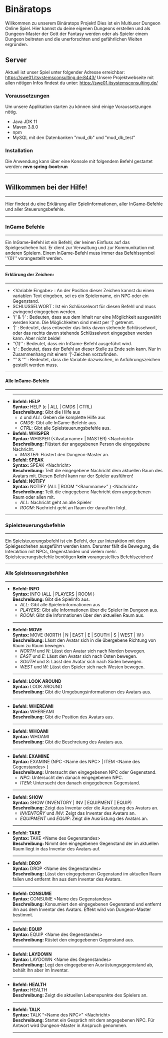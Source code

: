 # Binäratops

Willkommen zu unserem Binäratops Projekt!
Dies ist ein Multiuser Dungeon Online Spiel.
Hier kannst du deine eigenen Dungeons erstellen und als Dungeon-Master der Gott der Fantasy werden
oder als Spieler einem Dungeon beitreten und die unerforschten und gefährlichen Weiten ergründen.

## Server
Aktuell ist unser Spiel unter folgender Adresse erreichbar: https://swe01.itsystemsconsulting.de:8443/
Unsere Projektwebseite mit allen nötigen Infos findest du unter: https://swe01.itsystemsconsulting.de/

### Voraussetzungen
Um unsere Applikation starten zu können sind einige Voraussetzungen nötig.
- Java JDK 11
- Maven 3.8.0
- npm
- MySQL mit den Datenbanken "mud_db" und "mud_db_test"

### Installation
Die Anwendung kann über eine Konsole mit folgendem Befehl gestartet werden:
**mvn spring-boot:run**

<div> <hr> <h2>Willkommen bei der Hilfe!</h2> <hr> Hier findest du eine Erklärung aller Spielinformationen, aller InGame-Befehle und aller Steuerungsbefehle. <hr> <h3>InGame Befehle</h3> <hr> Ein InGame-Befehl ist ein Befehl, der keinen Einfluss auf das Spielgeschehen hat. Er dient zur Verwaltung und zur Kommunikation mit anderen Spielern. Einem InGame-Befehl muss immer das Befehlssymbol ''{0}'' vorangestellt werden. <hr> <h4>Erklärung der Zeichen:</h4> <hr> <ul style=”none”> <li>&lt;Variable Eingabe&gt; : An der Position dieser Zeichen kannst du einen variablen Text eingeben, sei es ein Spielername, ein NPC oder ein Gegenstand. </li> <li>SCHLÜSSELWORT : Ist ein Schlüsselwort für diesen Befehl und muss zwingend eingegeben werden.</li> <li>’(‘ & ‘)’ : Bedeuten, dass aus dem Inhalt nur eine Möglichkeit ausgewählt werden kann. Die Möglichkeiten sind meist per ‘|’ getrennt. </li> <li>‘|’ : Bedeutet, dass entweder das links davon stehende Schlüsselwort, oder das rechts davon stehende Schlüsselwort eingegeben werden kann. Aber nicht beide! </li> <li>’’{1}’’ : Bedeutet, dass ein InGame-Befehl ausgeführt wird.</li> <li>’&epsilon;’ : Bedeutet, dass der Befehl an dieser Stelle zu Ende sein kann. Nur in Zusammenhang mit einem ‘|’-Zeichen vorzufinden. </li> <li>’”’ & ’”’ : Bedeutet, dass die Variable dazwischen, in Anführungszeichen gestellt werden muss.</li> </ul> <hr> <h4>Alle InGame-Befehle</h4> <hr> <ul> <hr> <li><b>Befehl: HELP</b><br><b>Syntax: </b>HELP (&epsilon; | ALL | CMDS | CTRL)<br><b>Beschreibung: </b>Gibt die Hilfe aus <ul> <li><i>&epsilon;</i> und <i>ALL</i>: Geben die komplette Hilfe aus</li> <li><i>CMDS</i>: Gibt alle InGame-Befehle aus.</li> <li><i>CTRL</i>: Gibt alle Spielsteuerungsbefehle aus.</li> </ul> </li> <li><b>Befehl: WHISPER</b><br> <b>Syntax: </b>WHISPER (&lt;Avatarname&gt; | MASTER) &lt;Nachricht&gt;<br><b>Beschreibung: </b>Flüstert der angegebenen Person die eingegebene Nachricht. <ul> <li><i>MASTER</i>: Flüstert den Dungeon-Master an.</li> </ul> </li> <li><b>Befehl: SPEAK</b><br> <b>Syntax: </b>SPEAK &lt;Nachricht&gt;<br><b>Beschreibung: </b>Teilt die eingegebene Nachricht dem aktuellen Raum des Avatars mit. Diesen Befehl kann nur der Spieler ausführen! </li> <li><b>Befehl: NOTIFY</b><br> <b>Syntax: </b>NOTIFY (ALL | ROOM “&lt;Raumname&gt;” ) &lt;Nachricht&gt;<br><b>Beschreibung: </b>Teilt die eingegebene Nachricht dem angegebenen Raum oder allen mit. <ul> <li><i>ALL</i>: Nachricht geht an alle Spieler</li> <li><i>ROOM</i>: Nachricht geht an Raum der daraufhin folgt.</li> </ul> </li> </ul> <hr> <h3>Spielsteuerungsbefehle</h3> <hr> Ein Spielsteuerungsbefehl ist ein Befehl, der zur Interaktion mit dem Spielgeschehen ausgeführt werden kann. Darunter fällt die Bewegung, die Interaktion mit NPCs, Gegenständen und vielem mehr. Spielsteuerungsbefehle benötigen <b>kein</b> vorangestelltes Befehlszeichen! <hr> <h4>Alle Spielsteuerungsbefehlen</h4> <hr> <ul> <li><b>Befehl: INFO</b><br> <b>Syntax: </b>INFO (ALL | PLAYERS | ROOM ) <br><b>Beschreibung: </b>Gibt die Spielinfo aus. <ul> <li><i>ALL</i>: Gibt alle Spielerinformationen aus</li> <li><i>PLAYERS</i>: Gibt alle Informationen über die Spieler im Dungeon aus.</li> <li><i>ROOM</i>: Gibt die Informationen über den aktuellen Raum aus.</li> </ul> </li> <hr> <li><b>Befehl: MOVE</b><br><b>Syntax: </b>MOVE (NORTH | N | EAST | E | SOUTH | S | WEST | W ) <br><b>Beschreibung: </b>Lässt den Avatar sich in die übergebene Richtung von Raum zu Raum bewegen. <ul> <li><i>NORTH</i> und <i>N</i>: Lässt den Avatar sich nach Norden bewegen.</li> <li><i>EAST</i> und <i>E</i>: Lässt den Avatar sich nach Osten bewegen.</li> <li><i>SOUTH</i> und <i>S</i>: Lässt den Avatar sich nach Süden bewegen.</li> <li><i>WEST</i> und <i>W</i>: Lässt den Spieler sich nach Westen bewegen.</li> </ul> </li> <hr> <li><b>Befehl: LOOK AROUND</b><br><b>Syntax: </b>LOOK AROUND <br><b>Beschreibung: </b>Gibt die Umgebungsinformationen des Avatars aus. </li> <hr> <li><b>Befehl: WHEREAMI</b><br><b>Syntax: </b>WHEREAMI <br><b>Beschreibung: </b>Gibt die Position des Avatars aus. </li> <hr> <li><b>Befehl: WHOAMI</b><br><b>Syntax: </b>WHOAMI <br><b>Beschreibung: </b>Gibt die Beschreiung des Avatars aus. </li> <hr> <li><b>Befehl: EXAMINE</b><br><b>Syntax: </b>EXAMINE (NPC &lt;Name des NPC&gt; | ITEM &lt;Name des Gegenstandes&gt; )<br><b>Beschreibung: </b>Untersucht den eingegebenen NPC oder Gegenstand. <ul> <li><i>NPC</i>: Untersucht den danach eingegebenen NPC.</li> <li><i>ITEM</i>: Untersucht den danach eingegebenen Gegenstand.</li> </ul> </li> <hr> <li><b>Befehl: SHOW</b><br><b>Syntax: </b>SHOW (INVENTORY | INV | EQUIPMENT | EQUIP) <br><b>Beschreibung: </b>Zeigt das Inventar oder die Ausrüstung des Avatars an. <ul> <li><i>INVENTORY</i> und <i>INV</i>: Zeigt das Inventar des Avatars an.</li> <li><i>EQUIPMENT</i> und <i>EQUIP</i>: Zeigt die Ausrüstung des Avatars an.</li> </ul> </li> <hr> <li><b>Befehl: TAKE</b><br><b>Syntax: </b>TAKE &lt;Name des Gegenstandes&gt; <br><b>Beschreibung: </b>Nimmt den eingegebenen Gegenstand der im aktuellen Raum liegt in das Inventar des Avatars auf. </li> <hr> <li><b>Befehl: DROP</b><br><b>Syntax: </b>DROP &lt;Name des Gegenstandes&gt; <br><b>Beschreibung: </b>Lässt den eingegebenen Gegenstand im aktuellen Raum fallen und entfernt ihn aus dem Inventar des Avatars. </li> <hr> <li><b>Befehl: CONSUME</b><br><b>Syntax: </b>CONSUME &lt;Name des Gegenstandes&gt; <br><b>Beschreibung: </b>Konsumiert den eingegebenen Gegenstand und entfernt ihn aus dem Inventar des Avatars. Effekt wird von Dungeon-Master bestimmt. </li> <hr> <li><b>Befehl: EQUIP</b><br><b>Syntax: </b>EQUIP &lt;Name des Gegenstandes&gt; <br><b>Beschreibung: </b>Rüstet den eingegebenen Gegenstand aus. </li> <hr> <li><b>Befehl: LAYDOWN</b><br><b>Syntax: </b>LAYDOWN &lt;Name des Gegenstandes&gt; <br><b>Beschreibung: </b>Legt den eingegebenen Ausrüstungsgegenstand ab, behält ihn aber im Inventar. </li> <hr> <li><b>Befehl: HEALTH</b><br><b>Syntax: </b>HEALTH <br><b>Beschreibung: </b>Zeigt die aktuellen Lebenspunkte des Spielers an. </li> <hr> <li><b>Befehl: TALK</b><br> <b>Syntax: </b>TALK “&lt;Name des NPC&gt;” &lt;Nachricht&gt; <br><b>Beschreibung: </b>Startet ein Gespräch mit dem angegebenen NPC. Für Antwort wird Dungeon-Master in Anspruch genommen. </li> <hr> </ul></div>